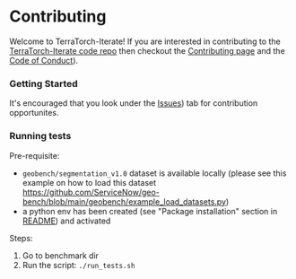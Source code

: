 <!--
{% comment %}
Copyright 2018-2024 IBM

Licensed under the Apache License, Version 2.0 (the "License");
you may not use this file except in compliance with the License.
You may obtain a copy of the License at

http://www.apache.org/licenses/LICENSE-2.0

Unless required by applicable law or agreed to in writing, software
distributed under the License is distributed on an "AS IS" BASIS,
WITHOUT WARRANTIES OR CONDITIONS OF ANY KIND, either express or implied.
See the License for the specific language governing permissions and
limitations under the License.
{% endcomment %}
-->

# Contributing

Welcome to TerraTorch-Iterate! If you are interested in contributing to the [TerraTorch-Iterate code repo](README.md)
then checkout the [Contributing page](CONTRIBUTING.md) and 
the [Code of Conduct](CODE_OF_CONDUCT.md)). 


### Getting Started

It's encouraged that you look under the [Issues]([https://github.ibm.com/GeoFM-Finetuning/benchmark/issues)) tab for contribution opportunites.

### Running tests

Pre-requisite:
-  `geobench/segmentation_v1.0` dataset is available locally (please see this example on how to load this dataset https://github.com/ServiceNow/geo-bench/blob/main/geobench/example_load_datasets.py)
-  a python env has been created (see "Package installation" section in [README](README.md)) and activated

Steps:
1. Go to benchmark dir
2. Run the script: `./run_tests.sh`